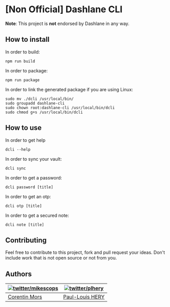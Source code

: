 # [Non Official] Dashlane CLI

**Note**: This project is **not** endorsed by Dashlane in any way.

## How to install

In order to build:

```
npm run build
```

In order to package:

```
npm run package
```

In order to link the generated package if you are using Linux:

```
sudo mv ./dcli /usr/local/bin/
sudo groupadd dashlane-cli
sudo chown root:dashlane-cli /usr/local/bin/dcli
sudo chmod g+s /usr/local/bin/dcli
```

## How to use

In order to get help

```
dcli --help
```

In order to sync your vault:

```
dcli sync
```

In order to get a password:

```
dcli password [title]
```

In order to get an otp:

```
dcli otp [title]
```

In order to get a secured note:

```
dcli note [title]
```

## Contributing

Feel free to contribute to this project, fork and pull request your ideas.
Don't include work that is not open source or not from you.

## Authors

| [![twitter/mikescops](https://avatars0.githubusercontent.com/u/4266283?s=100&v=4)](http://twitter.com/mikescops 'Follow @mikescops on Twitter') | [![twitter/plhery](https://avatars.githubusercontent.com/u/4018426?s=100&v=4)](http://twitter.com/plhery 'Follow @plhery on Twitter') |
| ----------------------------------------------------------------------------------------------------------------------------------------------- | ------------------------------------------------------------------------------------------------------------------------------------- |
| [Corentin Mors](https://pixelswap.fr/)                                                                                                          | [Paul-Louis HERY](http://twitter.com/plhery)                                                                                          |
